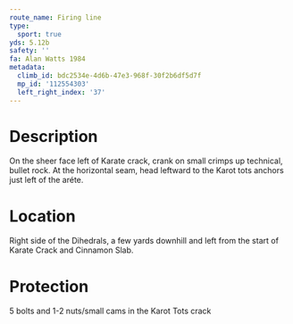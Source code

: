 ```yaml
---
route_name: Firing line
type:
  sport: true
yds: 5.12b
safety: ''
fa: Alan Watts 1984
metadata:
  climb_id: bdc2534e-4d6b-47e3-968f-30f2b6df5d7f
  mp_id: '112554303'
  left_right_index: '37'
---
```

# Description
On the sheer face left of Karate crack, crank on small crimps up technical, bullet rock. At the horizontal seam, head leftward to the Karot tots anchors just left of the aréte.

# Location
Right side of the Dihedrals, a few yards downhill and left from the start of Karate Crack and Cinnamon Slab.

# Protection
5 bolts and 1-2 nuts/small cams in the Karot Tots crack
